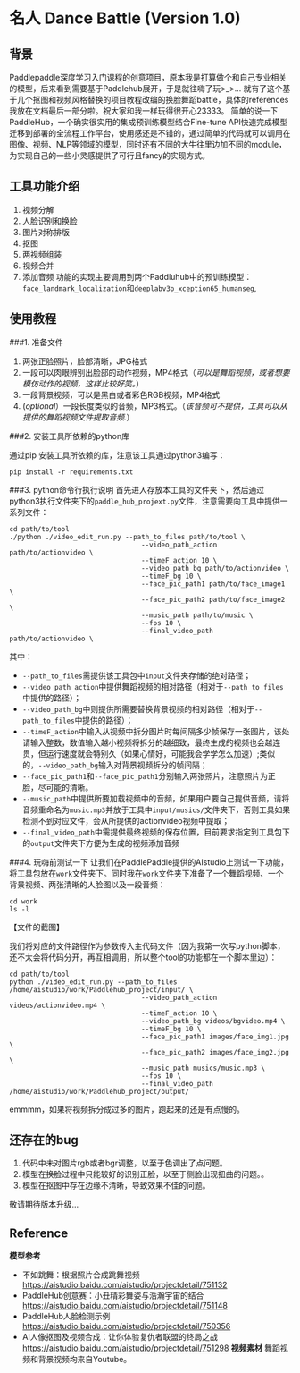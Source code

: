 # 名人 Dance Battle (Version 1.0)
## 背景
Paddlepaddle深度学习入门课程的创意项目，原本我是打算做个和自己专业相关的模型，后来看到需要基于Paddlehub展开，于是就往嗨了玩>_>... 就有了这个基于几个抠图和视频风格替换的项目教程改编的换脸舞蹈battle，具体的references我放在文档最后一部分啦。祝大家和我一样玩得很开心23333。
简单的说一下PaddleHub，一个确实很实用的集成预训练模型结合Fine-tune API快速完成模型迁移到部署的全流程工作平台，使用感还是不错的，通过简单的代码就可以调用在图像、视频、NLP等领域的模型，同时还有不同的大牛往里边加不同的module，为实现自己的一些小灵感提供了可行且fancy的实现方式。

## 工具功能介绍

1) 视频分解
2) 人脸识别和换脸
3) 图片对称排版
4) 抠图
5) 两视频组装
6) 视频合并
7) 添加音频
功能的实现主要调用到两个Paddluhub中的预训练模型：`face_landmark_localization`和`deeplabv3p_xception65_humanseg`,

## 使用教程

###1. 准备文件
1. 两张正脸照片，脸部清晰，JPG格式
2. 一段可以肉眼辨别出脸部的动作视频，MP4格式（*可以是舞蹈视频，或者想要模仿动作的视频，这样比较好笑。*）
3. 一段背景视频，可以是黑白或者彩色RGB视频，MP4格式
4. (*optional*）一段长度类似的音频，MP3格式。（*该音频可不提供，工具可以从提供的舞蹈视频文件提取音频.*）

###2. 安装工具所依赖的python库

通过pip 安装工具所依赖的库，注意该工具通过python3编写：

```shell
pip install -r requirements.txt
```

###3. python命令行执行说明
首先进入存放本工具的文件夹下，然后通过python3执行文件夹下的`paddle_hub_projext.py`文件，注意需要向工具中提供一系列文件：
```shell
cd path/to/tool
./python ./video_edit_run.py --path_to_files path/to/tool \
                                 --video_path_action path/to/actionvideo \
                                 --timeF_action 10 \
                                 --video_path_bg path/to/actionvideo \
                                 --timeF_bg 10 \
                                 --face_pic_path1 path/to/face_image1 \
                                 --face_pic_path2 path/to/face_image2 \
                                 --music_path path/to/music \
                                 --fps 10 \
                                 --final_video_path path/to/actionvideo \
```
其中：
* `--path_to_files`需提供该工具包中`input`文件夹存储的绝对路径；
* `--video_path_action`中提供舞蹈视频的相对路径（相对于`--path_to_files`中提供的路径）；
* `--video_path_bg`中则提供所需要替换背景视频的相对路径（相对于`--path_to_files`中提供的路径）；
* `--timeF_action`中输入从视频中拆分图片时每间隔多少帧保存一张图片，该处请输入整数，数值输入越小视频将拆分的越细致，最终生成的视频也会越连贯，但运行速度就会特别久（如果心情好，可能我会学学怎么加速）;类似的，`--video_path_bg`输入对背景视频拆分的帧间隔；
* `--face_pic_path1`和`--face_pic_path1`分别输入两张照片，注意照片为正脸，尽可能的清晰。
* `--music_path`中提供所要加载视频中的音频，如果用户要自己提供音频，请将音频重命名为`music.mp3`并放于工具中`input/musics/`文件夹下，否则工具如果检测不到对应文件，会从所提供的actionvideo视频中提取；
* `--final_video_path`中需提供最终视频的保存位置，目前要求指定到工具包下的`output`文件夹下方便为生成的视频添加音频

###4. 玩嗨前测试一下
让我们在PaddlePaddle提供的AIstudio上测试一下功能，将工具包放在`work`文件夹下。同时我在`work`文件夹下准备了一个舞蹈视频、一个背景视频、两张清晰的人脸图以及一段音频：

```shell
cd work
ls -l
```
【文件的截图】

我们将对应的文件路径作为参数传入主代码文件（因为我第一次写python脚本，还不太会将代码分开，再互相调用，所以整个tool的功能都在一个脚本里边）：
```shell
cd path/to/tool
python ./video_edit_run.py --path_to_files /home/aistudio/work/Paddlehub_project/input/ \
                                 --video_path_action videos/actionvideo.mp4 \
                                 --timeF_action 10 \
                                 --video_path_bg videos/bgvideo.mp4 \
                                 --timeF_bg 10 \
                                 --face_pic_path1 images/face_img1.jpg \
                                 --face_pic_path2 images/face_img2.jpg \
                                 --music_path musics/music.mp3 \
                                 --fps 10 \
                                 --final_video_path /home/aistudio/work/Paddlehub_project/output/
```

emmmm，如果将视频拆分成过多的图片，跑起来的还是有点慢的。


## 还存在的bug
1. 代码中未对图片rgb或者bgr调整，以至于色调出了点问题。
2. 模型在换脸过程中只能较好的识别正脸，以至于侧脸出现扭曲的问题。。
3. 模型在抠图中存在边缘不清晰，导致效果不佳的问题。
 
  敬请期待版本升级...

## Reference
**模型参考**
* 不如跳舞：根据照片合成跳舞视频 https://aistudio.baidu.com/aistudio/projectdetail/751132
* PaddleHub创意赛：小丑精彩舞姿与浩瀚宇宙的结合 https://aistudio.baidu.com/aistudio/projectdetail/751148
* PaddleHub人脸检测示例 https://aistudio.baidu.com/aistudio/projectdetail/750356
* AI人像抠图及视频合成：让你体验复仇者联盟的终局之战 https://aistudio.baidu.com/aistudio/projectdetail/751298
**视频素材**
舞蹈视频和背景视频均来自Youtube。